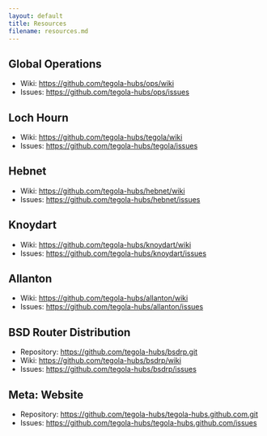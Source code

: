 ```yaml
---
layout: default
title: Resources
filename: resources.md
---
```


Global Operations
-----------------

 * Wiki: <https://github.com/tegola-hubs/ops/wiki>
 * Issues: <https://github.com/tegola-hubs/ops/issues>

Loch Hourn
----------

 * Wiki: <https://github.com/tegola-hubs/tegola/wiki>
 * Issues: <https://github.com/tegola-hubs/tegola/issues>

Hebnet
------

 * Wiki: <https://github.com/tegola-hubs/hebnet/wiki>
 * Issues: <https://github.com/tegola-hubs/hebnet/issues>

Knoydart
--------

 * Wiki: <https://github.com/tegola-hubs/knoydart/wiki>
 * Issues: <https://github.com/tegola-hubs/knoydart/issues>

Allanton
--------

 * Wiki: <https://github.com/tegola-hubs/allanton/wiki>
 * Issues: <https://github.com/tegola-hubs/allanton/issues>

BSD Router Distribution
-----------------------

 * Repository: <https://github.com/tegola-hubs/bsdrp.git>
 * Wiki: <https://github.com/tegola-hubs/bsdrp/wiki>
 * Issues: <https://github.com/tegola-hubs/bsdrp/issues>

Meta: Website
-------------

 * Repository: <https://github.com/tegola-hubs/tegola-hubs.github.com.git>
 * Issues: <https://github.com/tegola-hubs/tegola-hubs.github.com/issues>
